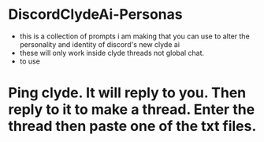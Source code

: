 # DiscordClydeAi-Personas

- this is a collection of prompts i am making that you can use to alter the personality and identity of discord's new clyde ai
- these will only work inside clyde threads not global chat.
- to use
# Ping clyde. It will reply to you. Then reply to it to make a thread. Enter the thread then paste one of the txt files.

